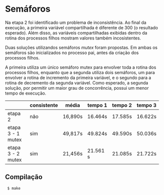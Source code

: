 # Semáforos
Na etapa 2 foi identificado um problema de inconsistência. Ao final da execução, a primeira variável compartilhada é diferente de 300 (o resultado esperado). Além disso, as variáveis compartilhadas exibidas dentro da rotina dos processos filhos mostram valores também incosistentes.

Duas soluções utilizandos semáforos *mutex* foram propostas. Em ambas os semáforos são inicializados no processo pai, antes da criação dos processos filhos.

A primeira utiliza um único semáforo mutex para envolver toda a rotina dos processos filhos, enquanto que a segunda utiliza dois semáforos, um para envolver a rotina de incremento da primeira variável, e o segundo para a rotina de decremento da segunda variável. Como esperado, a segunda solução, por permitir um maior grau de concorrência, possui um menor tempo de execução.

|                   | consistente | média   | tempo 1  | tempo 2 | tempo 3 |
|-------------------|-------------|---------|----------|---------|---------|
| etapa 2           | não         | 16,890s | 16.464s  | 17.585s | 16.622s |
| etapa 3 - 1 mutex | sim         | 49,817s | 49.824s  | 49.590s | 50.036s |
| etapa 3 - 2 mutex | sim         | 21,456s | 21.561 s | 21.085s | 21.722s |

## Compilação
```
 $ make
```

